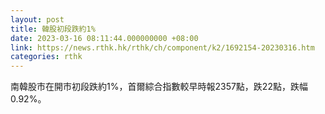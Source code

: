 ```yaml
---
layout: post
title: 韓股初段跌約1%
date: 2023-03-16 08:11:44.000000000 +08:00
link: https://news.rthk.hk/rthk/ch/component/k2/1692154-20230316.htm
categories: rthk
---
```


南韓股市在開市初段跌約1%，首爾綜合指數較早時報2357點，跌22點，跌幅0.92%。
